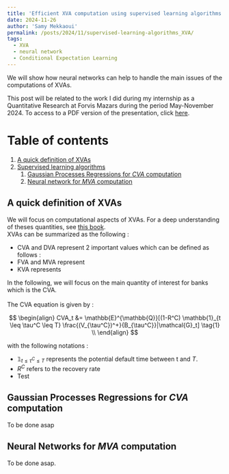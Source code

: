 ```yaml
---
title: 'Efficient XVA computation using supervised learning algorithms'
date: 2024-11-26
author: 'Samy Mekkaoui'
permalink: /posts/2024/11/supervised-learning-algorithms_XVA/
tags:
  - XVA
  - neural network
  - Conditional Expectation Learning
---
```



We will show how neural networks can help to handle the main issues of the computations of XVAs.


This post will be related to the work I did during my internship as a Quantitative Research at Forvis Mazars during the period May-November 2024. 
To access to a PDF version of the presentation, click [here](https://samymekk.github.io/files/Slides_IA_Presentation_SamyMekkaoui.pdf).




# Table of contents
<!-- no toc -->
1. [A quick definition of XVAs ](#whatIs)
2. [Supervised learning algorithms ](#example)
    1. [Gaussian Processes Regressions for *CVA* computation ](#GPR-CVA)
    2. [Neural network for *MVA* computation](#NN-MVA)

   


 







## A quick definition of XVAs <a name="whatIs"></a>



We will focus on computational aspects of $\text{XVAs}$. For a deep understanding of theses quantities, see [this book](https://onlinelibrary.wiley.com/doi/book/10.1002/9781119508991).
<br>
$\text{XVAs}$ can be summarized as the following : 


- $\text{CVA}$ and $\text{DVA}$ represent 2 important values which can be defined as follows : 
- $\text{FVA}$ and $\text{MVA}$ represent
- $\text{KVA}$ represents

In the following, we will focus on the main quantity of interest for banks which is the $\text{CVA}$.
<br>
<br>
The $\text{CVA}$ equation is given by : 


$$
\begin{align}
CVA_t &= \mathbb{E}^{\mathbb{Q}}[(1-R^C) \mathbb{1}_{t \leq \tau^C \leq T} \frac{(V_{\tau^C})^+}{B_{\tau^C}}|\mathcal{G}_t]   \tag{1} \\
\end{align}
$$

$\text{with the following notations :}$

- $\mathbb{1}_{t \leq \tau^C \leq T}$ represents the potential default time between t and $T$.
- $R^C$ refers to the recovery rate
- Test

## Gaussian Processes Regressions for *CVA* computation <a name="GPR-CVA"></a>

To be done asap 

## Neural Networks for *MVA* computation <a name="NN-MVA"></a>

To be done asap.

